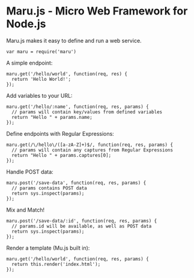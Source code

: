 Maru.js - Micro Web Framework for Node.js
=======

Maru.js makes it easy to define and run a web service.

    var maru = require('maru')

A simple endpoint:

    maru.get('/hello/world', function(req, res) {
      return 'Hello World!';
    });

Add variables to your URL:

    maru.get('/hello/:name', function(req, res, params) {
      // params will contain key/values from defined variables
      return "Hello " + params.name;
    });

Define endpoints with Regular Expressions:

    maru.get(/\/hello\/([a-zA-Z]+)$/, function(req, res, params) {
      // params will contain any captures from Regular Expressions
      return "Hello " + params.captures[0];
    });

Handle POST data:

    maru.post('/save-data', function(req, res, params) {
      // params contains POST data
      return sys.inspect(params);
    });

Mix and Match!

    maru.post('/save-data/:id', function(req, res, params) {
      // params.id will be available, as well as POST data
      return sys.inspect(params);
    });

Render a template (Mu.js built in):

    maru.get('/hello/world', function(req, res, params) {
      return this.render('index.html');
    });